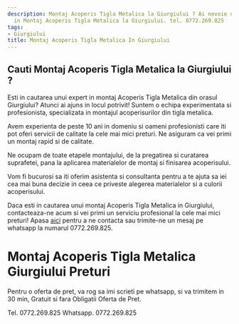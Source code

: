 ```yaml
---
description: Montaj Acoperis Tigla Metalica la Giurgiului ? Ai nevoie de un profesionist
  in Montaj Acoperis Tigla Metalica la Giurgiului. tel. 0772.269.825
tags:
- Giurgiului
title: Montaj Acoperis Tigla Metalica In Giurgiului
---
```



## Cauti Montaj Acoperis Tigla Metalica la Giurgiului ?

Esti in cautarea unui expert in montaj Acoperis Tigla Metalica din orasul Giurgiului? Atunci ai ajuns in locul potrivit! Suntem o echipa experimentata si profesionista, specializata in montajul acoperisurilor din tigla metalica. 

Avem experienta de peste 10 ani in domeniu si oameni profesionisti care iti pot oferi servicii de calitate la cele mai mici preturi. Ne asiguram ca vei primi un montaj rapid si de calitate. 

Ne ocupam de toate etapele montajului, de la pregatirea si curatarea suprafetei, pana la aplicarea materialelor de montaj si finisarea acoperisului. 

Vom fi bucurosi sa iti oferim asistenta si consultanta pentru a te ajuta sa iei cea mai buna decizie in ceea ce priveste alegerea materialelor si a culorii acoperisului. 

Daca esti in cautarea unui montaj Acoperis Tigla Metalica in Giurgiului, contacteaza-ne acum si vei primi un serviciu profesional la cele mai mici preturi! Apasa <a href="https://www.expertmontajacoperistiglametalica.ro">aici</a> pentru a ne contacta sau trimite-ne un mesaj pe whatsapp la numarul 0772.269.825.

# Montaj Acoperis Tigla Metalica Giurgiului Preturi
Pentru o oferta de pret, va rog sa imi scrieti pe whatsapp, si va trimitem in 30 min, Gratuit si fara Obligatii Oferta de Pret.

Tel. 0772.269.825
Whatsapp. 0772.269.825
